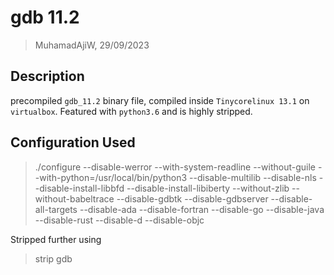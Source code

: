 # gdb 11.2
> MuhamadAjiW, 29/09/2023

## Description
precompiled `gdb_11.2` binary file, compiled inside `Tinycorelinux 13.1` on `virtualbox`. Featured with `python3.6` and is highly stripped.

## Configuration Used
> ./configure --disable-werror --with-system-readline --without-guile --with-python=/usr/local/bin/python3 --disable-multilib --disable-nls --disable-install-libbfd --disable-install-libiberty --without-zlib --without-babeltrace --disable-gdbtk --disable-gdbserver --disable-all-targets --disable-ada --disable-fortran --disable-go --disable-java --disable-rust --disable-d --disable-objc

Stripped further using
> strip gdb
